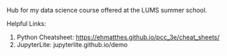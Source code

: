 Hub for my data science course offered at the LUMS summer school.

Helpful Links:

1) Python Cheatsheet: https://ehmatthes.github.io/pcc_3e/cheat_sheets/
2) JupyterLite: jupyterlite.github.io/demo 
